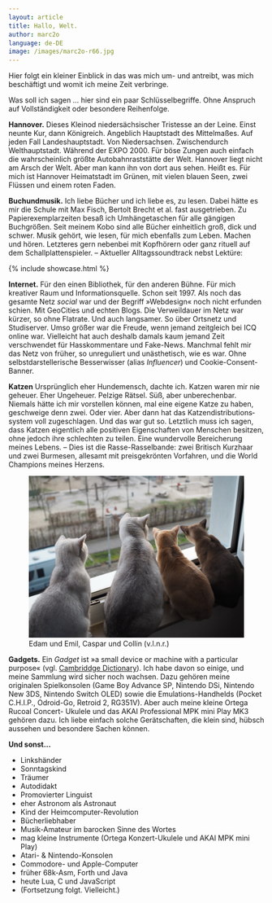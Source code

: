 ```yaml
---
layout: article
title: Hallo, Welt.
author: marc2o
language: de-DE
image: /images/marc2o-r66.jpg
---
```


Hier folgt ein kleiner Einblick in das was mich um- und antreibt, was mich beschäftigt und womit ich meine Zeit verbringe.

Was soll ich sagen … hier sind ein paar Schlüssel&shy;begriffe. Ohne Anspruch auf Vollständigkeit oder besondere Reihenfolge.

**Hannover.**
Dieses Kleinod niedersächsischer Tristesse an der Leine. Einst neunte Kur, dann Königreich. Angeblich Hauptstadt des Mittelmaßes. Auf jeden Fall Landeshauptstadt. Von Niedersachsen. Zwischendurch Welthauptstadt. Während der EXPO 2000. Für böse Zungen auch einfach die wahrscheinlich größte Autobahn­raststätte der Welt. Hannover liegt nicht am Arsch der Welt. Aber man kann ihn von dort aus sehen. Heißt es. Für mich ist Hannover Heimatstadt im Grünen, mit vielen blauen Seen, zwei Flüssen und einem roten Faden.

**Buchundmusik.**
Ich liebe Bücher und ich liebe es, zu lesen. Dabei hätte es mir die Schule mit Max Fisch, Bertolt Brecht et al. fast ausgetrieben. Zu Papierexemplar&shy;zeiten besaß ich Umhängetaschen für alle gängigen Buchgrößen. Seit meinem Kobo sind alle Bücher einheitlich groß, dick und schwer. Musik gehört, wie lesen, für mich ebenfalls zum Leben. Machen und hören. Letzteres gern nebenbei mit Kopfhörern oder ganz rituell auf dem Schallplatten&shy;spieler. – Aktueller Alltagssoundtrack nebst Lektüre:

{% include showcase.html %}

**Internet.**
Für den einen Bibliothek, für den anderen Bühne. Für mich kreativer Raum und Informations­quelle. Schon seit 1997. Als noch das gesamte Netz _social_ war und der Begriff »Webdesign« noch nicht erfunden schien. Mit GeoCities und echten Blogs. Die Verweildauer im Netz war kürzer, so ohne Flatrate. Und auch langsamer. So über Ortsnetz und Studiserver. Umso größer war die Freude, wenn jemand zeitgleich bei ICQ online war. Vielleicht hat auch deshalb damals kaum jemand Zeit verschwendet für Hasskommentare und Fake-News. Manchmal fehlt mir das Netz von früher, so unreguliert und unästhetisch, wie es war. Ohne selbst&shy;darsteller&shy;ische Besserwisser (alias _Influencer_) und Cookie-Consent-Banner.

**Katzen**
Ursprünglich eher Hundemensch, dachte ich. Katzen waren mir nie geheuer. Eher Ungeheuer. Pelzige Rätsel. Süß, aber unberechenbar. Niemals hätte ich mir vorstellen können, mal eine eigene Katze zu haben, geschweige denn zwei. Oder vier. Aber dann hat das Katzen&shy;distributions&shy;system voll zugeschlagen. Und das war gut so. Letztlich muss ich sagen, dass Katzen eigentlich alle positiven Eigenschaften von Menschen besitzen, ohne jedoch ihre schlechten zu teilen. Eine wundervolle Bereicherung meines Lebens. – Dies ist die Rasse-Rasselbande: zwei Britisch Kurzhaar und zwei Burmesen, allesamt mit preisgekrönten Vorfahren, und die World Champions meines Herzens.

<figure>
<img src="/images/edam-emil-caspar-collin.jpg" alt="Edam und Emil, Caspar und Collin (v.l.n.r.)">
<figcaption>Edam und Emil, Caspar und Collin (v.l.n.r.)</figcaption>
</figure>

**Gadgets.**
Ein _Gadget_ ist »a small device or machine with a particular purpose« (vgl. [Cambriddge Dictionary](https://dictionary.cambridge.org/dictionary/english/gadget)). Ich habe davon so einige, und meine Sammlung wird sicher noch wachsen. Dazu gehören meine originalen Spielkonsolen (Game Boy Advance SP, Nintendo DSi, Nintendo New 3DS, Nintendo Switch OLED) sowie die Emulations-Handhelds (Pocket C.H.I.P., Odroid-Go, Retroid 2, RG351V). Aber auch meine kleine Ortega Rucoal Concert- Ukulele und das AKAI Professional MPK mini Play MK3 gehören dazu. Ich liebe einfach solche Gerätschaften, die klein sind, hübsch aussehen und besondere Sachen können.

**Und sonst…**

- Linkshänder
- Sonntagskind
- Träumer
- Autodidakt
- Promovierter Linguist
- eher Astronom als Astronaut
- Kind der Heimcomputer-Revolution
- Bücherliebhaber
- Musik-Amateur im barocken Sinne des Wortes
- mag kleine Instrumente (Ortega Konzert-Ukulele und AKAI MPK mini Play)
- Atari- & Nintendo-Konsolen
- Commodore- und Apple-Computer
- früher 68k-Asm, Forth und Java
- heute Lua, C und JavaScript
- (Fortsetzung folgt. Vielleicht.)
